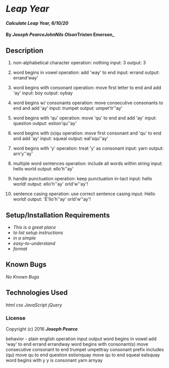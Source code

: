 # _Leap Year_

#### _Calculate Leap Year, 6/10/20_

#### By _**Joseph Pearce**__**JohnNils Olson**___**Tristen Emerson**_

## Description

1. non-alphabetical character
operation: nothing
input: 3
output: 3

2. word begins in vowel
operation: add 'way' to end
input: errand
output: errand'way'

3. word begins with consonant
operation: move first letter to end and add 'ay'
input: boy
output: oybay

4. word begins w/ consonants
operation: move consecutive consonants to end and add 'ay'
input: trumpet
output: umpet'tr''ay'

5. word begins with 'qu'
operation: move 'qu' to end and add 'ay'
input: question
output: estion'qu''ay'

6. word begins with (x)qu
operation: move first consonant and 'qu' to end and add 'ay'
input: squeal
output: eal'squ''ay'

7. word begins with 'y'
operation: treat 'y' as consonant
input: yarn
output: arn'y''ay'

8. multiple word sentences
operation: include all words within string
input: hello world
output: ello'h''ay'

9. handle punctuation
operation: keep punctuation in-tact
input: hello world!
output: ello'h''ay' orld'w''ay'!

10. sentence casing
operation: use correct sentence casing
input: Hello world!
output: 'E'llo'h''ay' orld'w''ay'!

## Setup/Installation Requirements

* _This is a great place_
* _to list setup instructions_
* _in a simple_
* _easy-to-understand_
* _format_



## Known Bugs

_No Known Bugs_


## Technologies Used

_html_
_css_
_JavaScript_
_jQuery_


### License


Copyright (c) 2016 **_Joseph Pearce_**


behavior - plain english	operation	input	output
word begins in vowel	add 'way' to end	errand	errandway
word begins with consonant(s)	move consecutive consonant to end	trumpet	umpettray
consonant prefix includes (qu)	move qu to end	question	estionquay
	move qu to end	squeal	ealsquay
word begins with y	y is consonant	yarn	arnyay